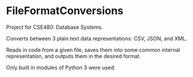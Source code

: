 # FileFormatConversions
Project for CSE480: Database Systems.

Converts between 3 plain text data representations: CSV, JSON, and XML. 

Reads in code from a given file, saves them into some common internal representation, and outputs them in the desired format. 

Only built in modules of Python 3 were used.
